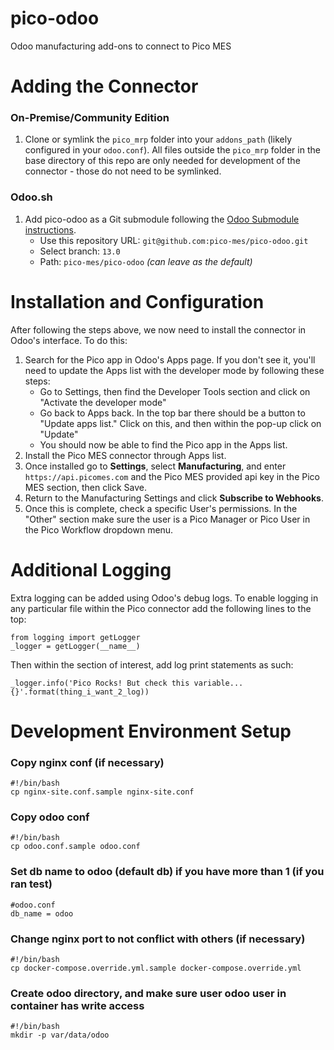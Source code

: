 # pico-odoo

Odoo manufacturing add-ons to connect to Pico MES

# Adding the Connector

### On-Premise/Community Edition

1. Clone or symlink the `pico_mrp` folder into your `addons_path` (likely configured in your `odoo.conf`). All files outside the `pico_mrp` folder in the base directory of this repo are only needed for development of the connector - those do not need to be symlinked.

### Odoo.sh

1. Add pico-odoo as a Git submodule following the [Odoo Submodule instructions](https://www.odoo.com/documentation/user/13.0/odoo_sh/advanced/submodules.html).
   - Use this repository URL: `git@github.com:pico-mes/pico-odoo.git`
   - Select branch: `13.0`
   - Path: `pico-mes/pico-odoo` _(can leave as the default)_

# Installation and Configuration

After following the steps above, we now need to install the connector in Odoo's interface. To do this:

1. Search for the Pico app in Odoo's Apps page. If you don't see it, you'll need to update the Apps list with the developer mode by following these steps:
   - Go to Settings, then find the Developer Tools section and click on "Activate the developer mode"
   - Go back to Apps back. In the top bar there should be a button to "Update apps list." Click on this, and then within the pop-up click on "Update"
   - You should now be able to find the Pico app in the Apps list.
1. Install the Pico MES connector through Apps list.
1. Once installed go to **Settings**, select **Manufacturing**, and enter `https://api.picomes.com` and the Pico MES provided api key in the Pico MES section, then click Save.
1. Return to the Manufacturing Settings and click **Subscribe to Webhooks**.
1. Once this is complete, check a specific User's permissions. In the "Other" section make sure the user is a Pico Manager or Pico User in the Pico Workflow dropdown menu.

# Additional Logging

Extra logging can be added using Odoo's debug logs. To enable logging in any particular file within the Pico connector add the following lines to the top:

```
from logging import getLogger
_logger = getLogger(__name__)
```

Then within the section of interest, add log print statements as such:

```
_logger.info('Pico Rocks! But check this variable... {}'.format(thing_i_want_2_log))
```

# Development Environment Setup

### Copy nginx conf (if necessary)

```
#!/bin/bash
cp nginx-site.conf.sample nginx-site.conf
```

### Copy odoo conf

```
#!/bin/bash
cp odoo.conf.sample odoo.conf
```

### Set db name to odoo (default db) if you have more than 1 (if you ran test)

```
#odoo.conf
db_name = odoo
```

### Change nginx port to not conflict with others (if necessary)

```
#!/bin/bash
cp docker-compose.override.yml.sample docker-compose.override.yml
```

### Create odoo directory, and make sure user odoo user in container has write access

```
#!/bin/bash
mkdir -p var/data/odoo
```
